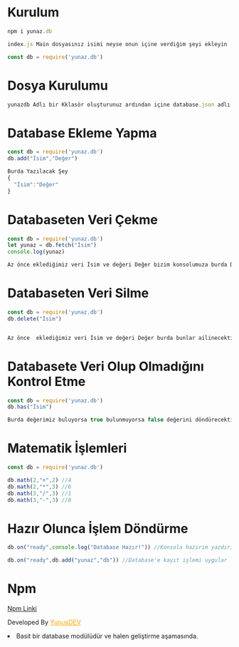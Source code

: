 # Kurulum
```js
npm i yunaz.db

index.js Main dosyasınız isimi neyse onun içine verdiğim şeyi ekleyin

const db = require('yunaz.db')
```

# Dosya Kurulumu 
```js
yunazdb Adlı bir Kklasör oluşturunuz ardından içine database.json adlı bir dosya oluşturun sonra bu dosyasının içine {} şu işareti atın ve hazır!
```

# Database Ekleme Yapma
```js
const db = require('yunaz.db')
db.add("İsim","Değer")

Burda Yazılacak Şey
{
  "İsim":"Değer"
}
```

# Databaseten Veri Çekme
```js
const db = require('yunaz.db')
let yunaz = db.fetch("İsim")
console.log(yunaz)

Az önce eklediğimiz veri İsim ve değeri Değer bizim konsolumuza burda Değer değeri dönecektir.
```

# Databaseten Veri Silme
```js
const db = require('yunaz.db')
db.delete("İsim")


Az önce  eklediğimiz veri İsim ve değeri Değer burda bunlar ailinecektir ve databaseinizde başka bir veri bhlunmuyorsa {} database.json dosyamız böyle gözükecektir 
```

# Databasete Veri Olup Olmadığını Kontrol Etme
```js
const db = require('yunaz.db')
db.has("İsim")

Burda değerimiz buluyorsa true bulunmuyorsa false değerini döndürecektir az önce sildigimiz için false döndürecektir 
```

# Matematik İşlemleri


```js
const db = require('yunaz.db')

db.math(2,"+",2) //4
db.math(2,"*",3) //6
db.math(3,"/",3) //1
db.math(3,"-",3) //0

```

# Hazır Olunca İşlem Döndürme


```js
db.on("ready",console.log("Database Hazır!")) //Konsola hazırım yazdırır

db.on("ready",db.add("yunaz","db")) //Database'e kayıt işlemi uygular
```

# Npm

<a href="https://www.npmjs.com/package/layon.db">Npm Linki</a>
<p>Developed By <a style="color:ORANGE" href="https://discord.com/users/920315243106795570">YunusDEV</a>
<li>Basit bir database modülüdür ve halen geliştirme aşamasında.</li>
